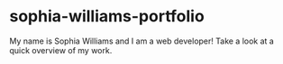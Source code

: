 # sophia-williams-portfolio
My name is Sophia Williams and I am a web developer! Take a look at a quick overview of my work. 
